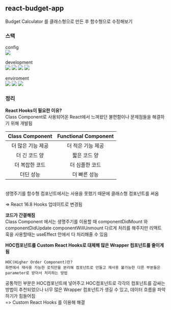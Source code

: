 ## react-budget-app

Budget Calculator 를 클래스형으로 만든 후 함수형으로 수정해보기

### 스택

config  
<img src="https://img.shields.io/badge/npm-CB3837?style=flat&logo=npm&CB3837&logoColor=white"/></a>

development  
<img src="https://img.shields.io/badge/react-61DAFB?style=flat&logo=react&logoColor=white"/></a> <img src="https://img.shields.io/badge/typescript-3178C6?style=flat&logo=typescript&logoColor=white"/></a> <img src="https://img.shields.io/badge/styledcomponents-DB7093?style=flat&logo=styledcomponents&logoColor=white"/></a> <img src="https://img.shields.io/badge/antdesign-0170FE?style=flat&logo=antdesign&logoColor=white"/>

enviroment  
<img src="https://img.shields.io/badge/github-181717?style=flat&logo=github&logoColor=white"/></a> <img src="https://img.shields.io/badge/git-F05032?style=flat&logo=git&logoColor=white"/></a> <img src="https://img.shields.io/badge/visualstudiocode-007ACC?style=flat&logo=visualstudiocode&logoColor=white"/></a>

### 정리

**React Hooks이 필요한 이유?**  
Class Component로 사용되어온 React에서 느껴왔던 불편함이나 문제점들을 해결하기 위해 개발됨

|  Class Component  | Functional Component |
| :---------------: | :------------------: |
| 더 많은 기능 제공 |  더 적은 기능 제공   |
|   더 긴 코드 양   |     짧은 코드 양     |
|  더 복잡한 코드   |    더 심플한 코드    |
|     더딘 성능     |     더 빠른 성능     |

</br>
생명주기를 함수형 컴포넌트에서는 사용을 못했기 때문에 클래스형 컴포넌트를 써옴  
  
=> React 16.8 Hooks 업데이트로 변경됨

**코드가 간결해짐**  
Class Component 에서는 생명주기를 이용할 때 componentDidMount 와 componentDidUpdate componentWillUnmount 다르게 처리를 해주지만 리액트 훅을 사용할때는 useEffect 안에서 다 처리해줄 수 있음

**HOC컴포넌트를 Custom React Hooks로 대체해 많은 Wrapper 컴포넌트를 줄이게 됨**

```
HOC(Higher Order Component)란?
화면에서 재사용 가능한 로직만을 분리해 컴포넌트로 만들고 재사용 불가능한 다른 부분들은 parameter로 받아서 처리하는 방법
```

공통적인 부분은 HOC컴포넌트에 넣어주고 HOC컴포넌트로 각각의 컴포넌트를 감싸는 방법이 추천되었으나 너무 많은 Wrapper 컴포넌트가 생길 수 있고, 데이터 흐름을 파악하기가 힘들어짐  
=> Custom React Hooks 를 이용해 해결
